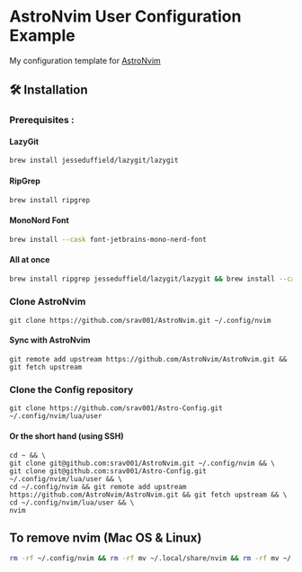 # AstroNvim User Configuration Example

My configuration template for [AstroNvim](https://github.com/AstroNvim/AstroNvim)

## 🛠️ Installation

### Prerequisites :

#### LazyGit
```sh
brew install jesseduffield/lazygit/lazygit
```

#### RipGrep
```sh
brew install ripgrep
```

#### MonoNord Font
```sh
brew install --cask font-jetbrains-mono-nerd-font
```

#### All at once 

```sh
brew install ripgrep jesseduffield/lazygit/lazygit && brew install --cask font-jetbrains-mono-nerd-font
```

### Clone AstroNvim
```shell
git clone https://github.com/srav001/AstroNvim.git ~/.config/nvim
```

#### Sync with AstroNvim
```shell
git remote add upstream https://github.com/AstroNvim/AstroNvim.git && git fetch upstream
```

### Clone the Config repository
```shell
git clone https://github.com/srav001/Astro-Config.git ~/.config/nvim/lua/user
```

#### Or the short hand (using SSH)

```
cd ~ && \
git clone git@github.com:srav001/AstroNvim.git ~/.config/nvim && \
git clone git@github.com:srav001/Astro-Config.git ~/.config/nvim/lua/user && \
cd ~/.config/nvim && git remote add upstream https://github.com/AstroNvim/AstroNvim.git && git fetch upstream && \
cd ~/.config/nvim/lua/user && \
nvim
```

## To remove nvim (Mac OS & Linux)

```sh
rm -rf ~/.config/nvim && rm -rf mv ~/.local/share/nvim && rm -rf mv ~/.local/state/nvim && rm -rf mv ~/.cache/nvim
```
